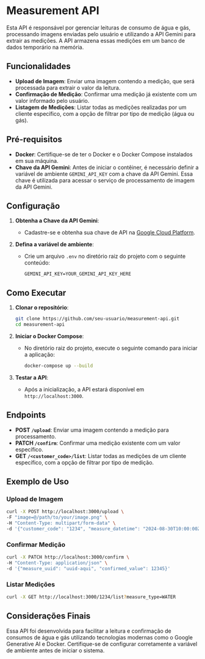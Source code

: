 # Measurement API

Esta API é responsável por gerenciar leituras de consumo de água e gás, processando imagens enviadas pelo usuário e utilizando a API Gemini para extrair as medições. A API armazena essas medições em um banco de dados temporário na memória.

## Funcionalidades

- **Upload de Imagem**: Enviar uma imagem contendo a medição, que será processada para extrair o valor da leitura.
- **Confirmação de Medição**: Confirmar uma medição já existente com um valor informado pelo usuário.
- **Listagem de Medições**: Listar todas as medições realizadas por um cliente específico, com a opção de filtrar por tipo de medição (água ou gás).

## Pré-requisitos

- **Docker**: Certifique-se de ter o Docker e o Docker Compose instalados em sua máquina.
- **Chave da API Gemini**: Antes de iniciar o contêiner, é necessário definir a variável de ambiente `GEMINI_API_KEY` com a chave da API Gemini. Essa chave é utilizada para acessar o serviço de processamento de imagem da API Gemini.

## Configuração

1. **Obtenha a Chave da API Gemini**:

   - Cadastre-se e obtenha sua chave de API na [Google Cloud Platform](https://cloud.google.com).

2. **Defina a variável de ambiente**:
   - Crie um arquivo `.env` no diretório raiz do projeto com o seguinte conteúdo:
     ```env
     GEMINI_API_KEY=YOUR_GEMINI_API_KEY_HERE
     ```

## Como Executar

1. **Clonar o repositório**:

   ```bash
   git clone https://github.com/seu-usuario/measurement-api.git
   cd measurement-api
   ```

2. **Iniciar o Docker Compose**:

   - No diretório raiz do projeto, execute o seguinte comando para iniciar a aplicação:
     ```bash
     docker-compose up --build
     ```

3. **Testar a API**:
   - Após a inicialização, a API estará disponível em `http://localhost:3000`.

## Endpoints

- **POST `/upload`**: Enviar uma imagem contendo a medição para processamento.
- **PATCH `/confirm`**: Confirmar uma medição existente com um valor específico.
- **GET `/<customer_code>/list`**: Listar todas as medições de um cliente específico, com a opção de filtrar por tipo de medição.

## Exemplo de Uso

### Upload de Imagem

```bash
curl -X POST http://localhost:3000/upload \
-F "image=@/path/to/your/image.png" \
-H "Content-Type: multipart/form-data" \
-d '{"customer_code": "1234", "measure_datetime": "2024-08-30T10:00:00Z", "measure_type": "WATER"}'
```

### Confirmar Medição

```bash
curl -X PATCH http://localhost:3000/confirm \
-H "Content-Type: application/json" \
-d '{"measure_uuid": "uuid-aqui", "confirmed_value": 12345}'
```

### Listar Medições

```bash
curl -X GET http://localhost:3000/1234/list?measure_type=WATER
```

## Considerações Finais

Essa API foi desenvolvida para facilitar a leitura e confirmação de consumos de água e gás utilizando tecnologias modernas como o Google Generative AI e Docker. Certifique-se de configurar corretamente a variável de ambiente antes de iniciar o sistema.
